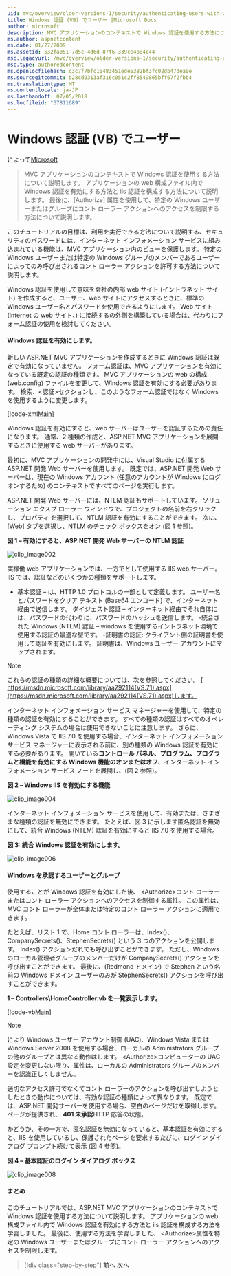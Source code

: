 ```yaml
---
uid: mvc/overview/older-versions-1/security/authenticating-users-with-windows-authentication-vb
title: Windows 認証 (VB) でユーザー |Microsoft Docs
author: microsoft
description: MVC アプリケーションのコンテキストで Windows 認証を使用する方法について説明します。 アプリケーションの web co 内での Windows 認証を有効にする方法について説明します.
ms.author: aspnetcontent
ms.date: 01/27/2009
ms.assetid: 532fa051-7d5c-4d6d-87f6-339ce4b84c44
msc.legacyurl: /mvc/overview/older-versions-1/security/authenticating-users-with-windows-authentication-vb
msc.type: authoredcontent
ms.openlocfilehash: c3c7f7bfc15483451ede5382bf3fc02db47dea0e
ms.sourcegitcommit: b28cd0313af316c051c2ff8549865bff67f2fbb4
ms.translationtype: MT
ms.contentlocale: ja-JP
ms.lasthandoff: 07/05/2018
ms.locfileid: "37811689"
---
```

<a name="authenticating-users-with-windows-authentication-vb"></a>Windows 認証 (VB) でユーザー
====================
によって[Microsoft](https://github.com/microsoft)

> MVC アプリケーションのコンテキストで Windows 認証を使用する方法について説明します。 アプリケーションの web 構成ファイル内で Windows 認証を有効にする方法と iis 認証を構成する方法について説明します。 最後に、[Authorize] 属性を使用して、特定の Windows ユーザーまたはグループにコント ローラー アクションへのアクセスを制限する方法について説明します。


このチュートリアルの目標は、利用を実行できる方法について説明する、セキュリティのパスワードには、インターネット インフォメーション サービスに組み込まれている機能は、MVC アプリケーション内のビューを保護します。 特定の Windows ユーザーまたは特定の Windows グループのメンバーであるユーザーによってのみ呼び出されるコント ローラー アクションを許可する方法について説明します。

Windows 認証を使用して意味を会社の内部 web サイト (イントラネット サイト) を作成すると、ユーザー、web サイトにアクセスするときに、標準の Windows ユーザー名とパスワードを使用できるようにします。 Web サイト (Internet の web サイト、) に接続するの外側を構築している場合は、代わりにフォーム認証の使用を検討してください。

#### <a name="enabling-windows-authentication"></a>Windows 認証を有効にします。

新しい ASP.NET MVC アプリケーションを作成するときに Windows 認証は既定で有効になっていません。 フォーム認証は、MVC アプリケーションを有効になっている既定の認証の種類です。 MVC アプリケーションの web の構成 (web.config) ファイルを変更して、Windows 認証を有効にする必要があります。 検索、&lt;認証&gt;セクションし、このようなフォーム認証ではなく Windows を使用するように変更します。

[!code-xml[Main](authenticating-users-with-windows-authentication-vb/samples/sample1.xml)]

Windows 認証を有効にすると、web サーバーはユーザーを認証するための責任になります。 通常、2 種類の作成と、ASP.NET MVC アプリケーションを展開するときに使用する web サーバーがあります。

最初に、MVC アプリケーションの開発中には、Visual Studio に付属する ASP.NET 開発 Web サーバーを使用します。 既定では、ASP.NET 開発 Web サーバーは、現在の Windows アカウント (任意のアカウントが Windows にログオンするため) のコンテキストですべてのページを実行します。

ASP.NET 開発 Web サーバーには、NTLM 認証もサポートしています。 ソリューション エクスプ ローラー ウィンドウで、プロジェクトの名前を右クリックし、プロパティ を選択して、NTLM 認証を有効にすることができます。 次に、[Web] タブを選択し、NTLM のチェック ボックスをオン (図 1 参照)。

**図 1 – 有効にすると、ASP.NET 開発 Web サーバーの NTLM 認証**

![clip_image002](authenticating-users-with-windows-authentication-vb/_static/image1.jpg)

実稼働 web アプリケーションでは、一方でとして使用する IIS web サーバー。 IIS では、認証などのいくつかの種類をサポートします。

- 基本認証 – は、HTTP 1.0 プロトコルの一部として定義します。 ユーザー名とパスワードをクリア テキスト (Base64 エンコード) で、インターネット経由で送信します。 ダイジェスト認証 – インターネット経由でそれ自体には、パスワードの代わりに、パスワードのハッシュを送信します。 -統合された Windows (NTLM) 認証 – windows を使用するイントラネット環境で使用する認証の最適な型です。 -証明書の認証: クライアント側の証明書を使用して認証を有効にします。 証明書は、Windows ユーザー アカウントにマップされます。

> [!NOTE] 
> 
> これらの認証の種類の詳細な概要については、次を参照してください。 [ https://msdn.microsoft.com/library/aa292114(VS.71).aspx](https://msdn.microsoft.com/library/aa292114(VS.71).aspx)します。


インターネット インフォメーション サービス マネージャーを使用して、特定の種類の認証を有効にすることができます。 すべての種類の認証はすべてのオペレーティング システムの場合は使用できないことに注意します。 さらに、Windows Vista で IIS 7.0 を使用する場合、インターネット インフォメーション サービス マネージャーに表示される前に、別の種類の Windows 認証を有効にする必要があります。 開いている**コントロール パネル、プログラム、プログラムと機能を有効にする Windows 機能のオンまたはオフ**、インターネット インフォメーション サービス ノードを展開し、(図 2 参照)。

**図 2 – Windows IIS を有効にする機能**

![clip_image004](authenticating-users-with-windows-authentication-vb/_static/image2.jpg)

インターネット インフォメーション サービスを使用して、有効または、さまざまな種類の認証を無効にできます。 たとえば、図 3 に示します匿名認証を無効にして、統合 Windows (NTLM) 認証を有効にすると IIS 7.0 を使用する場合。

**図 3: 統合 Windows 認証を有効にします。**

![clip_image006](authenticating-users-with-windows-authentication-vb/_static/image3.jpg)

#### <a name="authorizing-windows-users-and-groups"></a>Windows を承認するユーザーとグループ

使用することが Windows 認証を有効にした後、 &lt;Authorize&gt;コント ローラーまたはコント ローラー アクションへのアクセスを制御する属性。 この属性は、MVC コント ローラーが全体または特定のコント ローラー アクションに適用できます。

たとえば、リスト 1 で、Home コント ローラーは、Index()、CompanySecrets()、StephenSecrets() という 3 つのアクションを公開します。 Index() アクションだれでも呼び出すことができます。 ただし、Windows のローカル管理者グループのメンバーだけが CompanySecrets() アクションを呼び出すことができます。 最後に、(Redmond ドメイン) で Stephen という名前の Windows ドメイン ユーザーのみが StephenSecrets() アクションを呼び出すことができます。

**1 – Controllers\HomeController.vb を一覧表示します。**

[!code-vb[Main](authenticating-users-with-windows-authentication-vb/samples/sample2.vb)]

> [!NOTE]
> により Windows ユーザー アカウント制御 (UAC)、Windows Vista または Windows Server 2008 を使用する場合、ローカルの Administrators グループの他のグループとは異なる動作はします。 &lt;Authorize&gt;コンピューターの UAC 設定を変更しない限り、属性は、ローカルの Administrators グループのメンバーを認識正しくしません。


適切なアクセス許可でなくてコント ローラーのアクションを呼び出すしようとしたときの動作については、有効な認証の種類によって異なります。 既定では、ASP.NET 開発サーバーを使用する場合、空白のページだけを取得します。 ページが提供され、 **401 未承認**HTTP 応答の状態。

かどうか、その一方で、匿名認証を無効になっていると、基本認証を有効にすると、IIS を使用しているし、保護されたページを要求するたびに、ログイン ダイアログ プロンプト続けて表示 (図 4 参照)。

**図 4 – 基本認証のログイン ダイアログ ボックス**

![clip_image008](authenticating-users-with-windows-authentication-vb/_static/image4.jpg)

#### <a name="summary"></a>まとめ

このチュートリアルでは、ASP.NET MVC アプリケーションのコンテキストで Windows 認証を使用する方法について説明します。 アプリケーションの web 構成ファイル内で Windows 認証を有効にする方法と iis 認証を構成する方法を学習しました。 最後に、使用する方法を学習しました、 &lt;Authorize&gt;属性を特定の Windows ユーザーまたはグループにコント ローラー アクションへのアクセスを制限します。

> [!div class="step-by-step"]
> [前へ](authenticating-users-with-forms-authentication-vb.md)
> [次へ](preventing-javascript-injection-attacks-vb.md)
